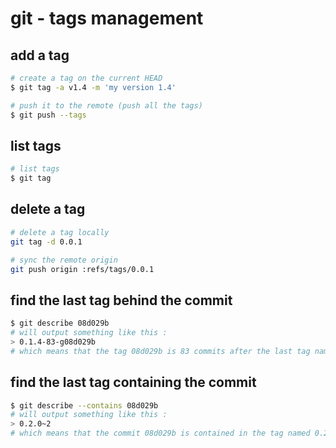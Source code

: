 # git - tags management

## add a tag

```bash
# create a tag on the current HEAD
$ git tag -a v1.4 -m 'my version 1.4'

# push it to the remote (push all the tags)
$ git push --tags
```

## list tags

```bash
# list tags
$ git tag
```

## delete a tag

```bash
# delete a tag locally
git tag -d 0.0.1

# sync the remote origin
git push origin :refs/tags/0.0.1
```

## find the last tag behind the commit

```bash
$ git describe 08d029b
# will output something like this :
> 0.1.4-83-g08d029b
# which means that the tag 08d029b is 83 commits after the last tag named 0.1.4
```

## find the last tag containing the commit

```bash
$ git describe --contains 08d029b
# will output something like this :
> 0.2.0~2
# which means that the commit 08d029b is contained in the tag named 0.2.0 and it is 2 commits before the tag in the tree
```
